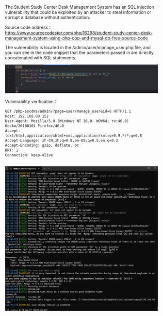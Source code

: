 The Student Study Center Desk Management System has an SQL injection vulnerability that could be exploited by an attacker to steal information or corrupt a database without authentication.







Source code address：https://www.sourcecodester.com/php/16298/student-study-center-desk-management-system-using-php-oop-and-mysql-db-free-source-code



The vulnerability is located in the /admin/user/manage_user.php file, and you can see in the code snippet that the parameters passed in are directly concatenated with SQL statements.

![image-20250326234823383](images/image-20250326234823383.png)



Vulnerability verification：

```
GET /php-sscdms/admin/?page=user/manage_user&id=8 HTTP/1.1
Host: 192.168.80.152
User-Agent: Mozilla/5.0 (Windows NT 10.0; WOW64; rv:46.0) Gecko/20100101 Firefox/46.0
Accept: text/html,application/xhtml+xml,application/xml;q=0.9,*/*;q=0.8
Accept-Language: zh-CN,zh;q=0.8,en-US;q=0.5,en;q=0.3
Accept-Encoding: gzip, deflate, br
DNT: 1
Connection: keep-alive


```

 ![image-20250326234747360](images/image-20250326234747360.png)



































